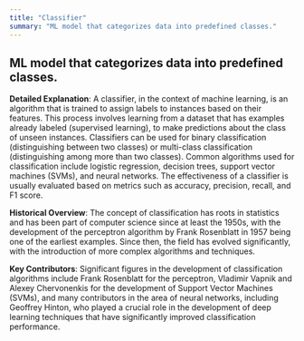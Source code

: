 ```yaml
---
title: "Classifier"
summary: "ML model that categorizes data into predefined classes."
---
```


## ML model that categorizes data into predefined classes.
   
**Detailed Explanation**: A classifier, in the context of machine learning, is an algorithm that is trained to assign labels to instances based on their features. This process involves learning from a dataset that has examples already labeled (supervised learning), to make predictions about the class of unseen instances. Classifiers can be used for binary classification (distinguishing between two classes) or multi-class classification (distinguishing among more than two classes). Common algorithms used for classification include logistic regression, decision trees, support vector machines (SVMs), and neural networks. The effectiveness of a classifier is usually evaluated based on metrics such as accuracy, precision, recall, and F1 score.

 **Historical Overview**: The concept of classification has roots in statistics and has been part of computer science since at least the 1950s, with the development of the perceptron algorithm by Frank Rosenblatt in 1957 being one of the earliest examples. Since then, the field has evolved significantly, with the introduction of more complex algorithms and techniques.

**Key Contributors**: Significant figures in the development of classification algorithms include Frank Rosenblatt for the perceptron, Vladimir Vapnik and Alexey Chervonenkis for the development of Support Vector Machines (SVMs), and many contributors in the area of neural networks, including Geoffrey Hinton, who played a crucial role in the development of deep learning techniques that have significantly improved classification performance.

